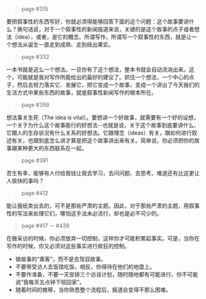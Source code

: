 > page #315

要把叙事性的东西写好，你就必须得能够回答下面的这个问题：这个故事要讲什么？换句话说，对于一个叙事性的新闻报道来说，关键的是这个故事的点子或者想法（idea），或者，是它的概念。所谓写作，所谓写一个叙事性的东西，就是让一个想法从诞生一直走到成熟、走到结出果实。

> page #332

一本书就是这么一个想法。一旦你有了这个想法，整本书就会自动流淌出来。这个，可能就是我对写作所能给出的最好的建议了。抓住一个想法，一个中心的点子，然后去努力落实它、发展它，把它变成一个故事，变成一个讲出了今天我们的生活方式中某些东西的故事，就是叙事性新闻写作的根本所在。

> page #359

想法事关生死（The idea is vital）。要想讲一个好故事，就需要有一个好的设想，一个关于为什么这个故事能行的好想法--也就是说，关于这个故事到底要讲什么、它跟人的生存状况有什么关系的好想法。它跟理念（ideas）有关，跟如何进行叙述有关，也跟到底怎么讲才算是把这个故事讲出来有关。简单说，你必须把你的故事跟某种更大的东西联系在一起。

> page #391

吾生有幸，能够有人付给我钱让我去学习，去问问题、去思考。难道还有比这更让人愉快的事吗？

> page #412

能让报纸卖出去的，可不是那些严肃的主题。因此，对于那些严肃的主题，用叙事性的写法来处理它们，哪怕这手法未必流行，却也是必不可少的。

> page #417 -- #439

在做采访的时候，你必须放弃一切控制，这样你才可能积累起事实。可是，当你在写作的时候，你又必须对这些事实进行疯狂的控制。

- 做故事的“乘客”，而不是去驾驭故事。
- 不要带受访人去饭馆吃饭，相反，你得待在他们的地盘上。
- 不要作准备，不要一天安排三个访谈计划，随时随地都有可能进行，你不可能说“我每天五点钟下班回家”。
- 随着时间的推移，当你熟悉整个流程后，报道会变得不那么困难。
